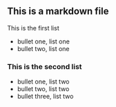 ## This is a markdown file

This is the first list
* bullet one, list one
* bullet two, list one

### This is the second list
* bullet one, list two
* bullet two, list two
* bullet three, list two

